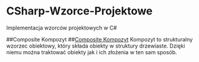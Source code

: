 # CSharp-Wzorce-Projektowe
Implementacja wzorców projektowych w C#

##Composite Kompozyt
##[Composite Kompozyt](/Composite_Kompozyt/Kompozyt.md)
Kompozyt to strukturalny wzorzec obiektowy, który składa obiekty w struktury drzewiaste. Dzięki niemu można traktować obiekty jak i ich złożenia w ten sam sposób. 